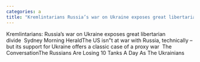 ```yaml
---
categories: a
title: "Kremlintarians Russia’s war on Ukraine exposes great libertarian divide  Sydney Morning Herald"
---
```

Kremlintarians: Russia’s war on Ukraine exposes great libertarian divide&nbsp;&nbsp;Sydney Morning HeraldThe US isn"t at war with Russia, technically – but its support for Ukraine offers a classic case of a proxy war&nbsp;&nbsp;The ConversationThe Russians Are Losing 10 Tanks A Day As The Ukrainians